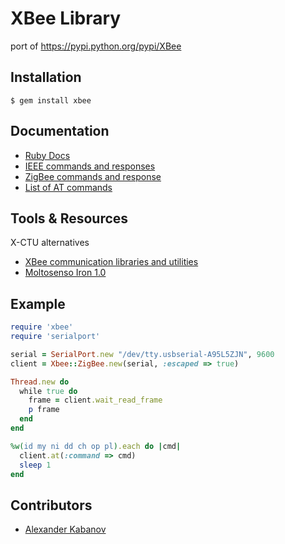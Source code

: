 XBee Library
============

port of https://pypi.python.org/pypi/XBee

Installation
------------

    $ gem install xbee


Documentation
-------------

* [Ruby Docs](http://rubydoc.info/gems/xbee)
* [IEEE commands and responses](http://rubydoc.info/gems/xbee/Xbee/ZigBee.html)
* [ZigBee commands and response](http://rubydoc.info/gems/xbee/Xbee/IEEE.html)
* [List of AT commands](http://examples.digi.com/wp-content/uploads/2012/07/XBee_ZB_ZigBee_AT_Commands.pdf)


Tools & Resources
-----------------

X-CTU alternatives

* [XBee communication libraries and utilities](https://github.com/roysjosh/xbee-comm)
* [Moltosenso Iron 1.0](http://www.moltosenso.com/#/pc==/client/fe/download.php)


Example
-------

```ruby
require 'xbee'
require 'serialport'

serial = SerialPort.new "/dev/tty.usbserial-A95L5ZJN", 9600
client = Xbee::ZigBee.new(serial, :escaped => true)

Thread.new do
  while true do
    frame = client.wait_read_frame
    p frame
  end
end

%w(id my ni dd ch op pl).each do |cmd|
  client.at(:command => cmd)
  sleep 1
end
```

Contributors
------------

* [Alexander Kabanov](http://github.com/shurikk)
